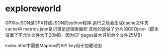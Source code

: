 # exploreworld

GPXtoJSON是GPX转成JSON的python程序
运行之后会生成cache文件夹
cache中
metrics.json是记录足迹探索面积
其他的是做了分片的GEOjson（脚本设置了不允许文件大于20MB，因为CF pages最大只能单个文件25MB）


index.html中需要Mapbox的API key用于加载地图
